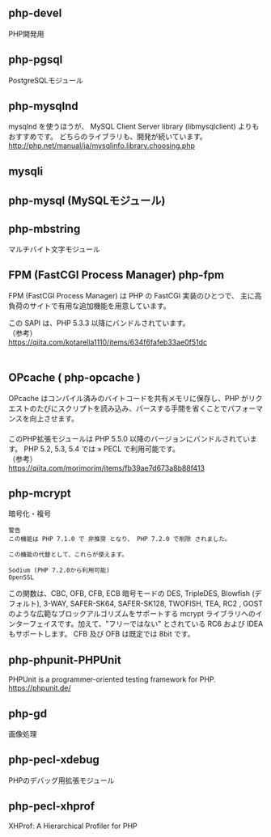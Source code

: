## php-devel
PHP開発用


## php-pgsql
PostgreSQLモジュール


## php-mysqlnd
mysqlnd を使うほうが、 MySQL Client Server library (libmysqlclient) よりもおすすめです。 どちらのライブラリも、開発が続いています。  
<http://php.net/manual/ja/mysqlinfo.library.choosing.php>  


## mysqli

## php-mysql (MySQLモジュール)

## php-mbstring
マルチバイト文字モジュール


## FPM (FastCGI Process Manager)  php-fpm
FPM (FastCGI Process Manager) は PHP の FastCGI 実装のひとつで、 主に高負荷のサイトで有用な追加機能を用意しています。  
  
この SAPI は、PHP 5.3.3 以降にバンドルされています。
　  
（参考）  
<https://qiita.com/kotarella1110/items/634f6fafeb33ae0f51dc>  
　   

## OPcache ( php-opcache )
OPcache はコンパイル済みのバイトコードを共有メモリに保存し、PHP がリクエストのたびにスクリプトを読み込み、パースする手間を省くことでパフォーマンスを向上させます。  
　  
このPHP拡張モジュールは PHP 5.5.0 以降のバージョンにバンドルされています。 PHP 5.2, 5.3, 5.4 では » PECL で利用可能です。
　  
（参考）  
<https://qiita.com/morimorim/items/fb39ae7d673a8b88f413>  


## php-mcrypt
暗号化・複号
```
警告
この機能は PHP 7.1.0 で 非推奨 となり、 PHP 7.2.0 で削除 されました。

この機能の代替として、これらが使えます。

Sodium (PHP 7.2.0から利用可能)
OpenSSL
```
この関数は、CBC, OFB, CFB, ECB 暗号モードの DES, TripleDES, Blowfish (デフォルト), 3-WAY, SAFER-SK64, SAFER-SK128, TWOFISH, TEA, RC2 , GOST のような広範なブロックアルゴリズムをサポートする mcrypt ライブラリへのインターフェイスです。加えて、"フリーではない" とされている RC6 および IDEA もサポートします。 CFB 及び OFB は既定では 8bit です。


## php-phpunit-PHPUnit
PHPUnit is a programmer-oriented testing framework for PHP.  
<https://phpunit.de/>  


## php-gd
画像処理


## php-pecl-xdebug
PHPのデバッグ用拡張モジュール


## php-pecl-xhprof
XHProf: A Hierarchical Profiler for PHP
